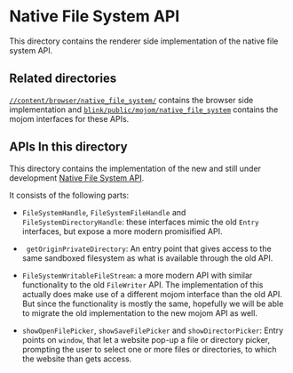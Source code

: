# Native File System API

This directory contains the renderer side implementation of the native file
system API.

## Related directories

[`//content/browser/native_file_system/`](../../../content/browser/native_file_system)
contains the browser side implementation and
[`blink/public/mojom/native_file_system`](../../../third_party/blink/public/mojom/native_file_system)
contains the mojom interfaces for these APIs.

## APIs In this directory

This directory contains the implementation of the new and still under
development [Native File System API](https://wicg.github.io/native-file-system/).

It consists of the following parts:

 * `FileSystemHandle`, `FileSystemFileHandle` and `FileSystemDirectoryHandle`:
   these interfaces mimic the old `Entry` interfaces, but expose a more modern
   promisified API.

 * ` getOriginPrivateDirectory`: An entry point that gives access to the same
   sandboxed filesystem as what is available through the old API. 

 * `FileSystemWritableFileStream`: a more modern API with similar functionality to the
   old `FileWriter` API. The implementation of this actually does make use of
   a different mojom interface than the old API. But since the functionality is
   mostly the same, hopefully we will be able to migrate the old implementation
   to the new mojom API as well.

 * `showOpenFilePicker`, `showSaveFilePicker` and `showDirectorPicker`: Entry points
   on `window`, that let a website pop-up a file or directory picker, prompting the 
   user to select one or more files or directories, to which the website than gets access.
